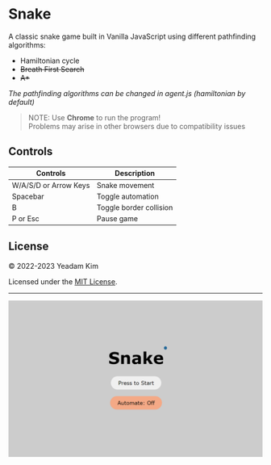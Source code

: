 # Snake

A classic snake game built in Vanilla JavaScript using different pathfinding algorithms:

- Hamiltonian cycle
- ~~Breath First Search~~
- ~~A*~~

*The pathfinding algorithms can be changed in agent.js (hamiltonian by default)*  

> NOTE: Use **Chrome** to run the program!  
> Problems may arise in other browsers due to compatibility issues

## Controls

| **Controls** | **Description** |
| ----------- | ----------- |
| W/A/S/D or Arrow Keys| Snake movement |
| Spacebar | Toggle automation |
| B | Toggle border collision |
| P or Esc | Pause game |

## License

© 2022-2023 Yeadam Kim

Licensed under the [MIT License](LICENSE).

---

![screenshot](/images/screenshot.png)

